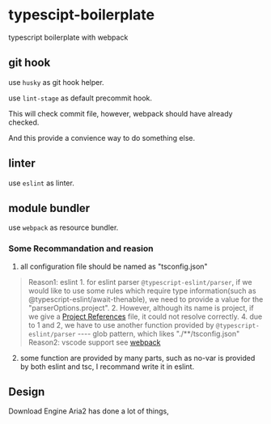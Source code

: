 # typescipt-boilerplate
typescript boilerplate with webpack

## git hook
use `husky` as git hook helper.

use `lint-stage` as default precommit hook. 

This will check commit file, however, webpack should have already checked. 

And this provide a convience way to do something else.

## linter
use `eslint` as linter.

## module bundler
use `webpack` as resource bundler.

### Some Recommandation and reasion
1. all configuration file should be named as "tsconfig.json"
>Reason1: eslint
    1. for eslint parser `@typescript-eslint/parser`, if we would like to use some rules which require type information(such as @typescript-eslint/await-thenable), we need to provide a value for the "parserOptions.project". 
    2. However, although its name is project, if we give a [
Project References](https://www.typescriptlang.org/docs/handbook/project-references.html) file, it could not resolve correctly.
    4. due to 1 and 2, we have to use another function provided by `@typescript-eslint/parser`  ---- glob pattern, which likes "./**/tsconfig.json"
>Reason2: vscode support 
    see [webpack](./webpack/README.md)

2. some function are provided by many parts, such as no-var is provided by both eslint and tsc, I recommand write it in eslint.


## Design

Download Engine
Aria2 has done a lot of things, 